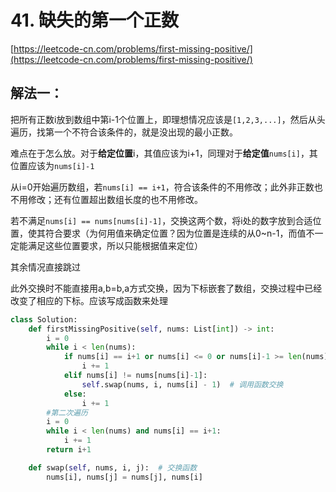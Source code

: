 # 41. 缺失的第一个正数

[https://leetcode-cn.com/problems/first-missing-positive/](https://leetcode-cn.com/problems/first-missing-positive/)

## 解法一：

把所有正数i放到数组中第i-1个位置上，即理想情况应该是`[1,2,3,...]`，然后从头遍历，找第一个不符合该条件的，就是没出现的最小正数。

难点在于怎么放。对于**给定位置**i，其值应该为i+1，同理对于**给定值**`nums[i]`，其位置应该为`nums[i]-1`

从i=0开始遍历数组，若`nums[i] == i+1`，符合该条件的不用修改；此外非正数也不用修改；还有位置超出数组长度的也不用修改。

若不满足`nums[i] == nums[nums[i]-1]`，交换这两个数，将i处的数字放到合适位置，使其符合要求（为何用值来确定位置？因为位置是连续的从0~n-1，而值不一定能满足这些位置要求，所以只能根据值来定位）

其余情况直接跳过

此外交换时不能直接用a,b=b,a方式交换，因为下标嵌套了数组，交换过程中已经改变了相应的下标。应该写成函数来处理

```python
class Solution:
    def firstMissingPositive(self, nums: List[int]) -> int:
        i = 0
        while i < len(nums):
            if nums[i] == i+1 or nums[i] <= 0 or nums[i]-1 >= len(nums):   #跳过
                i += 1
            elif nums[i] != nums[nums[i]-1]:
                self.swap(nums, i, nums[i] - 1)  # 调用函数交换
            else:
                i += 1
        #第二次遍历
        i = 0
        while i < len(nums) and nums[i] == i+1:
            i += 1
        return i+1

    def swap(self, nums, i, j):  # 交换函数
        nums[i], nums[j] = nums[j], nums[i]
```



